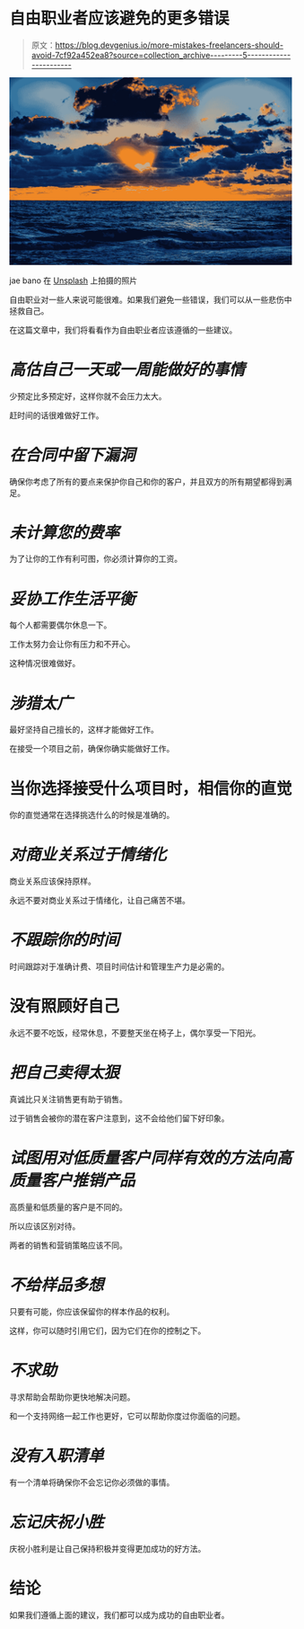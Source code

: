 # 自由职业者应该避免的更多错误

> 原文：<https://blog.devgenius.io/more-mistakes-freelancers-should-avoid-7cf92a452ea8?source=collection_archive---------5----------------------->

![](img/7e061dcda4649f883c17864090a61df5.png)

jae bano 在 [Unsplash](https://unsplash.com?utm_source=medium&utm_medium=referral) 上拍摄的照片

自由职业对一些人来说可能很难。如果我们避免一些错误，我们可以从一些悲伤中拯救自己。

在这篇文章中，我们将看看作为自由职业者应该遵循的一些建议。

# ***高估自己一天或一周能做好的事情***

少预定比多预定好，这样你就不会压力太大。

赶时间的话很难做好工作。

# ***在合同中留下漏洞***

确保你考虑了所有的要点来保护你自己和你的客户，并且双方的所有期望都得到满足。

# ***未计算您的费率***

为了让你的工作有利可图，你必须计算你的工资。

# ***妥协工作生活平衡***

每个人都需要偶尔休息一下。

工作太努力会让你有压力和不开心。

这种情况很难做好。

# ***涉猎太广***

最好坚持自己擅长的，这样才能做好工作。

在接受一个项目之前，确保你确实能做好工作。

# 当你选择接受什么项目时，相信你的直觉

你的直觉通常在选择挑选什么的时候是准确的。

# ***对商业关系过于情绪化***

商业关系应该保持原样。

永远不要对商业关系过于情绪化，让自己痛苦不堪。

# ***不跟踪你的时间***

时间跟踪对于准确计费、项目时间估计和管理生产力是必需的。

# 没有照顾好自己

永远不要不吃饭，经常休息，不要整天坐在椅子上，偶尔享受一下阳光。

# ***把自己卖得太狠***

真诚比只关注销售更有助于销售。

过于销售会被你的潜在客户注意到，这不会给他们留下好印象。

# ***试图用对低质量客户同样有效的方法向高质量客户推销产品***

高质量和低质量的客户是不同的。

所以应该区别对待。

两者的销售和营销策略应该不同。

# ***不给样品多想***

只要有可能，你应该保留你的样本作品的权利。

这样，你可以随时引用它们，因为它们在你的控制之下。

# ***不求助***

寻求帮助会帮助你更快地解决问题。

和一个支持网络一起工作也更好，它可以帮助你度过你面临的问题。

# ***没有入职清单***

有一个清单将确保你不会忘记你必须做的事情。

# ***忘记庆祝小胜***

庆祝小胜利是让自己保持积极并变得更加成功的好方法。

# 结论

如果我们遵循上面的建议，我们都可以成为成功的自由职业者。